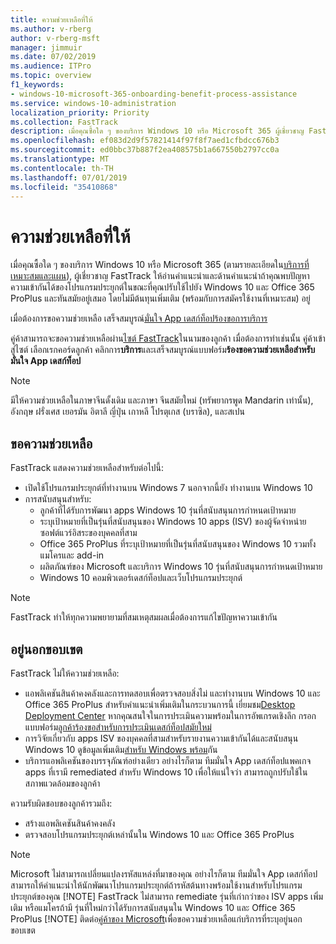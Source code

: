 ```yaml
---
title: ความช่วยเหลือที่ให้
ms.author: v-rberg
author: v-rberg-msft
manager: jimmuir
ms.date: 07/02/2019
ms.audience: ITPro
ms.topic: overview
f1_keywords:
- windows-10-microsoft-365-onboarding-benefit-process-assistance
ms.service: windows-10-administration
localization_priority: Priority
ms.collection: FastTrack
description: เมื่อคุณซื้อใด ๆ ของบริการ Windows 10 หรือ Microsoft 365 ผู้เชี่ยวชาญ FastTrack ให้คำแนะนำการอ่านคำแนะนำและด้านการปรับใช้ Windows 10 และ Office 365 ProPlus และคอยติดตามสถานการณ์ปัจจุบันที่ไม่มีต้นทุนเพิ่มเติม (โดยมีสิทธิ์บอกรับเป็นสมาชิก)
ms.openlocfilehash: ef083d2d9f57821414f97f8f7aed1cfbdcc676b3
ms.sourcegitcommit: ed0bbc37b887f2ea408575b1a667550b2797cc0a
ms.translationtype: MT
ms.contentlocale: th-TH
ms.lasthandoff: 07/01/2019
ms.locfileid: "35410868"
---
```

# <a name="assistance-offered"></a>ความช่วยเหลือที่ให้  

เมื่อคุณซื้อใด ๆ ของบริการ Windows 10 หรือ Microsoft 365 (ตามรายละเอียดใน[บริการที่เหมาะสมและแผน](M365-eligible-services-and-plans.md)), ผู้เชี่ยวชาญ FastTrack ให้อ่านคำแนะนำและด้านคำแนะนำถ้าคุณพบปัญหาความเข้ากันได้ของโปรแกรมประยุกต์ในขณะที่คุณปรับใช้ไปยัง Windows 10 และ Office 365 ProPlus และทันสมัยอยู่เสมอ โดยไม่มีต้นทุนเพิ่มเติม (พร้อมกับการสมัครใช้งานที่เหมาะสม) อยู่

เมื่อต้องการขอความช่วยเหลือ เสร็จสมบูรณ์[มั่นใจ App เดสก์ท็อปร้องขอการบริการ](https://go.microsoft.com/fwlink/?linkid=2022721)

คู่ค้าสามารถจะขอความช่วยเหลือผ่าน[ไซต์ FastTrack](https://go.microsoft.com/fwlink/?linkid=780698)ในนามของลูกค้า เมื่อต้องการทำเช่นนั้น คู่ค้าเข้าสู่ไซต์ เลือกเรกคอร์ดลูกค้า คลิกการ**บริการ**และเสร็จสมบูรณ์แบบฟอร์ม**ร้องขอความช่วยเหลือสำหรับมั่นใจ App เดสก์ท็อป**

> [!NOTE]
> มีให้ความช่วยเหลือในภาษาจีนดั้งเดิม และภาษา จีนสมัยใหม่ (ทรัพยากรพูด Mandarin เท่านั้น), อังกฤษ ฝรั่งเศส เยอรมัน อิตาลี ญี่ปุ่น เกาหลี โปรตุเกส (บราซิล), และสเปน 

## <a name="assistance"></a>ขอความช่วยเหลือ

FastTrack แสดงความช่วยเหลือสำหรับต่อไปนี้:
- เปิดใช้โปรแกรมประยุกต์ที่ทำงานบน Windows 7 นอกจากนี้ยัง ทำงานบน Windows 10
- การสนับสนุนสำหรับ:
    - ลูกค้าที่ได้รับการพัฒนา apps Windows 10 รุ่นที่สนับสนุนการกำหนดเป้าหมาย
    - ระบุเป้าหมายที่เป็นรุ่นที่สนับสนุนของ Windows 10 apps (ISV) ของผู้จัดจำหน่ายซอฟต์แวร์อิสระของบุคคลที่สาม
    - Office 365 ProPlus ที่ระบุเป้าหมายที่เป็นรุ่นที่สนับสนุนของ Windows 10 รวมทั้งแมโครและ add-in
    - ผลิตภัณฑ์ของ Microsoft และบริการ Windows 10 รุ่นที่สนับสนุนการกำหนดเป้าหมาย
    - Windows 10 คอมพิวเตอร์เดสก์ท็อปและเว็บโปรแกรมประยุกต์
> [!NOTE]
> FastTrack ทำให้ทุกความพยายามที่สมเหตุสมผลเมื่อต้องการแก้ไขปัญหาความเข้ากัน 

## <a name="out-of-scope"></a>อยู่นอกขอบเขต

FastTrack ไม่ให้ความช่วยเหลือ:
- แอพลิเคชันสินค้าคงคลังและการทดสอบเพื่อตรวจสอบสิ่งไม่ และทำงานบน Windows 10 และ Office 365 ProPlus สำหรับคำแนะนำเพิ่มเติมในกระบวนการนี้ เยี่ยมชม[Desktop Deployment Center](https://go.microsoft.com/fwlink/?linkid=2080140) หากคุณสนใจในการประเมินความพร้อมในการอัพเกรดเชิงลึก กรอกแบบฟอร์ม[ลูกค้าร้องขอสำหรับการประเมินเดสก์ท็อปสมัยใหม่](https://go.microsoft.com/fwlink/?linkid=2053818)
- การวิจัยเกี่ยวกับ apps ISV ของบุคคลที่สามสำหรับรายงานความเข้ากันได้และสนับสนุน Windows 10 ดูข้อมูลเพิ่มเติม[สำหรับ Windows พร้อม](https://go.microsoft.com/fwlink/?linkid=2054580)กัน
- บริการแอพลิเคชันของบรรจุภัณฑ์อย่างเดียว อย่างไรก็ตาม ทีมมั่นใจ App เดสก์ท็อปแพคเกจ apps ที่เรามี remediated สำหรับ Windows 10 เพื่อให้แน่ใจว่า สามารถถูกปรับใช้ในสภาพแวดล้อมของลูกค้า

ความรับผิดชอบของลูกค้ารวมถึง:
- สร้างแอพลิเคชันสินค้าคงคลัง
- ตรวจสอบโปรแกรมประยุกต์เหล่านั้นใน Windows 10 และ Office 365 ProPlus
> [!NOTE]
> Microsoft ไม่สามารถเปลี่ยนแปลงรหัสแหล่งที่มาของคุณ อย่างไรก็ตาม ทีมมั่นใจ App เดสก์ท็อปสามารถให้คำแนะนำให้นักพัฒนาโปรแกรมประยุกต์ถ้ารหัสต้นทางพร้อมใช้งานสำหรับโปรแกรมประยุกต์ของคุณ
> [!NOTE]
> FastTrack ไม่สามารถ remediate รุ่นที่เก่ากว่าของ ISV apps เพิ่มเติม หรือแมโครถ้ามี รุ่นที่ใหม่กว่าได้รับการสนับสนุนใน Windows 10 และ Office 365 ProPlus
> [!NOTE]
> ติดต่อ[คู่ค้าของ Microsoft](https://go.microsoft.com/fwlink/?linkid=2080150)เพื่อขอความช่วยเหลือแก่บริการที่ระบุอยู่นอกขอบเขต
